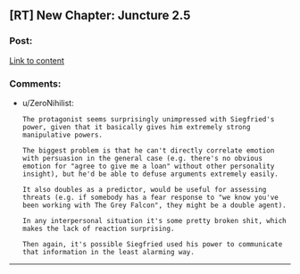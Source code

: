 ## [RT] New Chapter: Juncture 2.5

### Post:

[Link to content](http://junctureserial.blogspot.com/2015/10/juncture-25.html)

### Comments:

- u/ZeroNihilist:
  ```
  The protagonist seems surprisingly unimpressed with Siegfried's power, given that it basically gives him extremely strong manipulative powers.

  The biggest problem is that he can't directly correlate emotion with persuasion in the general case (e.g. there's no obvious emotion for "agree to give me a loan" without other personality insight), but he'd be able to defuse arguments extremely easily.

  It also doubles as a predictor, would be useful for assessing threats (e.g. if somebody has a fear response to "we know you've been working with The Grey Falcon", they might be a double agent).

  In any interpersonal situation it's some pretty broken shit, which makes the lack of reaction surprising.

  Then again, it's possible Siegfried used his power to communicate that information in the least alarming way.
  ```

---

